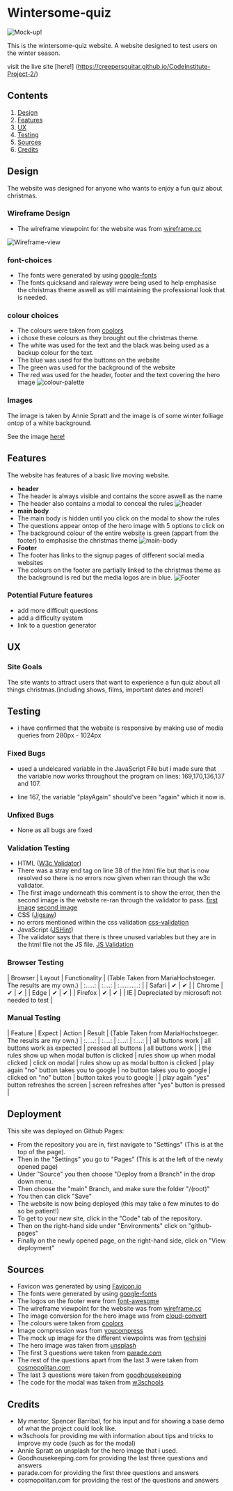 # Wintersome-quiz

![Mock-up!](assets/images/readme_images/mockup.png)

This is the wintersome-quiz website. A website designed to test users on the winter season.

visit the live site [here!] (https://creepersguitar.github.io/CodeInstitute-Project-2/)

## Contents
1. [Design](#design)
2. [Features](#features)
3. [UX](#ux)
4. [Testing](#testing)
5. [Sources](#sources)
6. [Credits](#credits)


## Design
The website was designed for anyone who wants to enjoy a fun quiz about christmas.
### Wireframe Design
- The wireframe viewpoint for the website was from [wireframe.cc](https://wireframe.cc/)

![Wireframe-view](assets/images/readme_images/wireframe.png)
### font-choices
- The fonts were generated by using [google-fonts](https://fonts.google.com/)
- The fonts quicksand and raleway were being used to help emphasise the christmas theme aswell as still maintaining the professional look that is needed.
### colour choices
- The colours were taken from [coolors](https://coolors.co/)
- i chose these colours as they brought out the christmas theme.
- The white was used for the text and the black was being used as a backup colour for the text.
- The blue was used for the buttons on the website
- The green was used for the background of the website
- The red was used for the header, footer and the text covering the hero image
![colour-palette](assets/images/readme_images/Colour%20palette.png)
### Images
The image is taken by Annie Spratt and the image is of some winter folliage ontop of a white background.

See the image [here!](https://unsplash.com/photos/assorted-type-of-leaves-lying-on-white-panel-VDXtVYJVj7A)
## Features
The website has features of a basic live moving website.
- **header**
- The header is always visible and contains the score aswell as the name
- The header also contains a modal to conceal the rules
![header](assets/images/readme_images/header.png)
- **main body**
 - The main body is hidden until you click on the modal to show the rules
 - The questions appear ontop of the hero image with 5 options to click on
 - The background colour of the entire website is green (appart from the footer) to emphasise the christmas theme
![main-body](assets/images/readme_images/body.png)
- **Footer**
 - The footer has links to the signup pages of different social media websites
 - The colours on the footer are partially linked to the christmas theme as the background is red but the media logos are in blue.
![Footer](assets/images/readme_images/footer.png)
### Potential Future features
 - add more difficult questions
 - add a difficulty system
 - link to a question generator
## UX
### Site Goals
The site wants to attract users that want to experience a fun quiz about all things christmas.(including shows, films, important dates and more!)
## Testing
 - i have confirmed that the website is responsive by making use of media queries from 280px - 1024px

### Fixed Bugs
 - used a undelcared variable in the JavaScript File but i made sure that the variable now works throughout the program on lines: 169,170,136,137 and 107.
 
 - line 167, the variable "playAgain" should've been "again" which it now is.
### Unfixed Bugs
- None as all bugs are fixed
### Validation Testing
- HTML ([W3c Validator](https://validator.w3.org/))
- There was a stray end tag on line 38 of the html file but that is now resolved so there is no errors now given when ran through the w3c validator.
- The first image underneath this comment is to show the error, then the second image is the website re-ran through the validator to pass.
[first image](assets/images/readme_images/htmlVal_errorshown.png)
[second image](assets/images/readme_images/htmlVal_passed.png)
- CSS ([Jigsaw](https://jigsaw.w3.org/css-validator/))
- no errors mentioned within the css validation
[css-validation](assets/images/readme_images/cssJigsaw.png)
- JavaScript ([JSHint](https://jshint.com/))
- The validator says that there is three unused variables but they are in the html file not the JS file.
[JS Validation](assets/images/readme_images/jsvalidator.png)
### Browser Testing

| Browser | Layout | Functionality | (Table Taken from MariaHochstoeger. The results are my own.)
| :.....: | :....: | :...........: |
| Safari  | ✔     | ✔             |
| Chrome  | ✔      | ✔            |
| Edge    | ✔      | ✔            |
| Firefox | ✔      | ✔            |
| IE      | Depreciated by microsoft not needed to test |
### Manual Testing
| Feature | Expect | Action | Result | (Table Taken from MariaHochstoeger. The results are my own.)
| :.....: | :....: | :....: | :....: |
| all buttons work | all buttons work as expected | pressed all buttons | all buttons work | 
| the rules show up when modal button is clicked | rules show up when modal clicked | click on modal | rules show up as modal button is clicked
| play again "no" button takes you to google | no button takes you to google | clicked on "no" button | button takes you to google |
| play again "yes" button refreshes the screen | screen refreshes after "yes" button is pressed |
## Deployment
This site was deployed on Github Pages:
- From the repository you are in, first navigate to "Settings" (This is at the top of the page).
- Then in the "Settings" you go to "Pages" (This is at the left of the newly opened page)
- Under "Source" you then choose "Deploy from a Branch" in the drop down menu.
- Then choose the "main" Branch, and make sure the folder "/(root)"
- You then can click "Save"
- The website is now being deployed (this may take a few minutes to do so be patient!)
- To get to your new site, click in the "Code" tab of the repository.
- Then on the right-hand side under "Environments" click on "github-pages"
- Finally on the newly opened page, on the right-hand side, click on "View deployment"
## Sources
- Favicon was generated by using [Favicon.io](https://favicon.io/)
- The fonts were generated by using [google-fonts](https://fonts.google.com/)
- The logos on the footer were from [font-awesome](https://fontawesome.com/kits)
- The wireframe viewpoint for the website was from [wireframe.cc](https://wireframe.cc/)
- The image conversion for the hero image was from [cloud-convert](https://cloudconvert.com/)
- The colours were taken from [coolors](https://coolors.co/)
- Image compression was from [youcompress](https://www.youcompress.com/webp/)
- The mock up image for the different viewpoints was from [techsini](https://techsini.com/multi-mockup/index.php)
- The hero image was taken from [unsplash](https://unsplash.com/)
- The first 3 questions were taken from [parade.com](https://parade.com/943457/parade/christmas-trivia/)
- The rest of the questions apart from the last 3 were taken from [cosmopolitan.com](https://www.cosmopolitan.com/uk/worklife/a34747711/christmas-quiz-questions/)
-  The last 3 questions were taken from [goodhousekeeping](https://www.goodhousekeeping.com/uk/christmas/christmas-countdown/a34572101/christmas-quiz/)
- The code for the modal was taken from [w3schools](https://www.w3schools.com/howto/tryit.asp?filename=tryhow_css_modal)
## Credits
- My mentor, Spencer Barribal, for his input and for showing a base demo of what the project could look like.
- w3schools for providing me with information about tips and tricks to improve my code (such as for the modal)
- Annie Spratt on unsplash for the hero image that i used.
- Goodhousekeeping.com for providing the last three questions and answers
- parade.com for providing the first three questions and answers
- cosmopolitan.com for providing the rest of the questions and answers